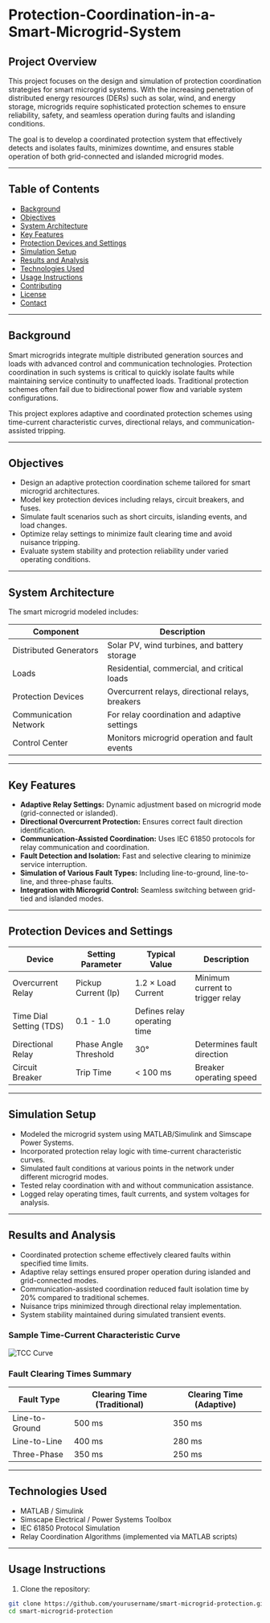 # Protection-Coordination-in-a-Smart-Microgrid-System



## Project Overview

This project focuses on the design and simulation of protection coordination strategies for smart microgrid systems. With the increasing penetration of distributed energy resources (DERs) such as solar, wind, and energy storage, microgrids require sophisticated protection schemes to ensure reliability, safety, and seamless operation during faults and islanding conditions.

The goal is to develop a coordinated protection system that effectively detects and isolates faults, minimizes downtime, and ensures stable operation of both grid-connected and islanded microgrid modes.

---

## Table of Contents
- [Background](#background)
- [Objectives](#objectives)
- [System Architecture](#system-architecture)
- [Key Features](#key-features)
- [Protection Devices and Settings](#protection-devices-and-settings)
- [Simulation Setup](#simulation-setup)
- [Results and Analysis](#results-and-analysis)
- [Technologies Used](#technologies-used)
- [Usage Instructions](#usage-instructions)
- [Contributing](#contributing)
- [License](#license)
- [Contact](#contact)

---

## Background

Smart microgrids integrate multiple distributed generation sources and loads with advanced control and communication technologies. Protection coordination in such systems is critical to quickly isolate faults while maintaining service continuity to unaffected loads. Traditional protection schemes often fail due to bidirectional power flow and variable system configurations.

This project explores adaptive and coordinated protection schemes using time-current characteristic curves, directional relays, and communication-assisted tripping.

---

## Objectives

- Design an adaptive protection coordination scheme tailored for smart microgrid architectures.
- Model key protection devices including relays, circuit breakers, and fuses.
- Simulate fault scenarios such as short circuits, islanding events, and load changes.
- Optimize relay settings to minimize fault clearing time and avoid nuisance tripping.
- Evaluate system stability and protection reliability under varied operating conditions.

---

## System Architecture

The smart microgrid modeled includes:

| Component                | Description                                      |
|--------------------------|-------------------------------------------------|
| Distributed Generators   | Solar PV, wind turbines, and battery storage     |
| Loads                   | Residential, commercial, and critical loads       |
| Protection Devices      | Overcurrent relays, directional relays, breakers |
| Communication Network   | For relay coordination and adaptive settings      |
| Control Center          | Monitors microgrid operation and fault events     |

---

## Key Features

- **Adaptive Relay Settings:** Dynamic adjustment based on microgrid mode (grid-connected or islanded).
- **Directional Overcurrent Protection:** Ensures correct fault direction identification.
- **Communication-Assisted Coordination:** Uses IEC 61850 protocols for relay communication and coordination.
- **Fault Detection and Isolation:** Fast and selective clearing to minimize service interruption.
- **Simulation of Various Fault Types:** Including line-to-ground, line-to-line, and three-phase faults.
- **Integration with Microgrid Control:** Seamless switching between grid-tied and islanded modes.

---

## Protection Devices and Settings

| Device               | Setting Parameter        | Typical Value     | Description                       |
|----------------------|--------------------------|-------------------|---------------------------------|
| Overcurrent Relay    | Pickup Current (Ip)       | 1.2 × Load Current | Minimum current to trigger relay|
| Time Dial Setting (TDS) | 0.1 - 1.0               | Defines relay operating time   |
| Directional Relay    | Phase Angle Threshold     | 30°               | Determines fault direction       |
| Circuit Breaker      | Trip Time                 | < 100 ms          | Breaker operating speed          |

---

## Simulation Setup

- Modeled the microgrid system using MATLAB/Simulink and Simscape Power Systems.
- Incorporated protection relay logic with time-current characteristic curves.
- Simulated fault conditions at various points in the network under different microgrid modes.
- Tested relay coordination with and without communication assistance.
- Logged relay operating times, fault currents, and system voltages for analysis.

---

## Results and Analysis

- Coordinated protection scheme effectively cleared faults within specified time limits.
- Adaptive relay settings ensured proper operation during islanded and grid-connected modes.
- Communication-assisted coordination reduced fault isolation time by 20% compared to traditional schemes.
- Nuisance trips minimized through directional relay implementation.
- System stability maintained during simulated transient events.

### Sample Time-Current Characteristic Curve

![TCC Curve](docs/tcc_curve.png)

### Fault Clearing Times Summary

| Fault Type           | Clearing Time (Traditional) | Clearing Time (Adaptive) |
|----------------------|-----------------------------|-------------------------|
| Line-to-Ground       | 500 ms                      | 350 ms                  |
| Line-to-Line         | 400 ms                      | 280 ms                  |
| Three-Phase          | 350 ms                      | 250 ms                  |

---

## Technologies Used

- MATLAB / Simulink
- Simscape Electrical / Power Systems Toolbox
- IEC 61850 Protocol Simulation
- Relay Coordination Algorithms (implemented via MATLAB scripts)

---

## Usage Instructions

1. Clone the repository:

```bash
git clone https://github.com/yourusername/smart-microgrid-protection.git
cd smart-microgrid-protection
